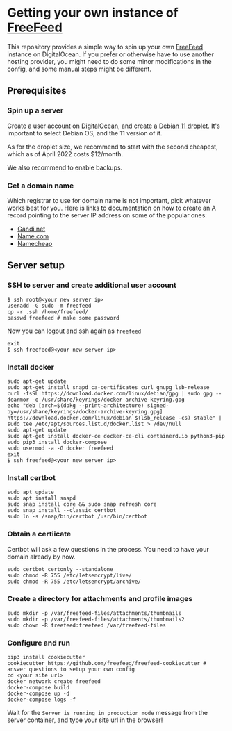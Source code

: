 # Getting your own instance of [FreeFeed](https://freefeed.net/)

This repository provides a simple way to spin up your own [FreeFeed](https://freefeed.net/) instance on DigitalOcean. If you prefer or otherwise have to use another hosting provider, you might need to do some minor modifications in the config, and some manual steps might be different.

## Prerequisites

### Spin up a server

Create a user account on [DigitalOcean](https://www.digitalocean.com/), and create a [Debian 11 droplet](https://cloud.digitalocean.com/droplets). It's important to select Debian OS, and the 11 version of it.

As for the droplet size, we recommend to start with the second cheapest, which as of April 2022 costs $12/month.

We also recommend to enable backups.

### Get a domain name

Which registrar to use for domain name is not important, pick whatever works best for you. Here is links to documentation on how to create an A record pointing to the server IP address on some of the popular ones:

- [Gandi.net](https://docs.gandi.net/en/domain_names/common_operations/link_domain_to_website.html)
- [Name.com](https://www.name.com/support/articles/115004893508-adding-an-a-record)
- [Namecheap](https://www.namecheap.com/support/knowledgebase/article.aspx/434/2237/how-do-i-set-up-host-records-for-a-domain/)

## Server setup

### SSH to server and create additional user account

    $ ssh root@<your new server ip>
    useradd -G sudo -m freefeed
    cp -r .ssh /home/freefeed/
    passwd freefeed # make some password
    
Now you can logout and ssh again as `freefeed`

    exit
    $ ssh freefeed@<your new server ip>

### Install docker
    
    sudo apt-get update
    sudo apt-get install snapd ca-certificates curl gnupg lsb-release
    curl -fsSL https://download.docker.com/linux/debian/gpg | sudo gpg --dearmor -o /usr/share/keyrings/docker-archive-keyring.gpg
    echo "deb [arch=$(dpkg --print-architecture) signed-by=/usr/share/keyrings/docker-archive-keyring.gpg] https://download.docker.com/linux/debian $(lsb_release -cs) stable" | sudo tee /etc/apt/sources.list.d/docker.list > /dev/null
    sudo apt-get update
    sudo apt-get install docker-ce docker-ce-cli containerd.io python3-pip
    sudo pip3 install docker-compose
    sudo usermod -a -G docker freefeed
    exit
    $ ssh freefeed@<your new server ip>

### Install certbot

    sudo apt update
    sudo apt install snapd
    sudo snap install core && sudo snap refresh core
    sudo snap install --classic certbot
    sudo ln -s /snap/bin/certbot /usr/bin/certbot
    
### Obtain a certiicate

Certbot will ask a few questions in the process. You need to have your domain already by now.

    sudo certbot certonly --standalone
    sudo chmod -R 755 /etc/letsencrypt/live/
    sudo chmod -R 755 /etc/letsencrypt/archive/

### Create a directory for attachments and profile images

    sudo mkdir -p /var/freefeed-files/attachments/thumbnails
    sudo mkdir -p /var/freefeed-files/attachments/thumbnails2
    sudo chown -R freefeed:freefeed /var/freefeed-files

### Configure and run

    pip3 install cookiecutter
    cookiecutter https://github.com/freefeed/freefeed-cookiecutter # answer questions to setup your own config
    cd <your site url>
    docker network create freefeed
    docker-compose build
    docker-compose up -d
    docker-compose logs -f
    
Wait for the `Server is running in production mode` message from the server container, and type your site url in the browser!
